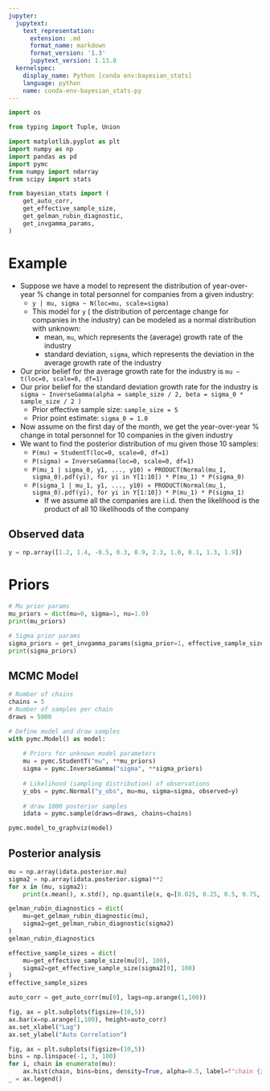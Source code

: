 ```yaml
---
jupyter:
  jupytext:
    text_representation:
      extension: .md
      format_name: markdown
      format_version: '1.3'
      jupytext_version: 1.13.8
  kernelspec:
    display_name: Python [conda env:bayesian_stats]
    language: python
    name: conda-env-bayesian_stats-py
---
```


```python
import os

from typing import Tuple, Union

import matplotlib.pyplot as plt
import numpy as np
import pandas as pd
import pymc
from numpy import ndarray
from scipy import stats

from bayesian_stats import (
    get_auto_corr,
    get_effective_sample_size,
    get_gelman_rubin_diagnostic,
    get_invgamma_params,
)
```

# Example


- Suppose we have a model to represent the distribution of  year-over-year % change in total personnel for companies from a given industry:
	- `y | mu, sigma ~ N(loc=mu, scale=sigma)`
	- This model for `y` ( the distribution of percentage change for companies in the industry) can be modeled as a normal distribution with unknown:
        - mean, `mu`, which represents the (average) growth rate of the industry
        - standard deviation, `sigma`, which represents the  deviation in the average growth rate of the industry
- Our prior belief for the average growth rate for the industry is `mu ~ t(loc=0, scale=0, df=1)`
- Our prior belief for the standard deviation growth rate for the industry is `sigma ~ InverseGamma(alpha = sample_size / 2, beta = sigma_0 * sample_size / 2 )`
    - Prior effective sample size: `sample_size = 5`
    - Prior point estimate: `sigma_0 = 1.0`
- Now assume on the first day of the month, we get the year-over-year % change in total personnel for 10 companies in the given industry
- We want to find the posterior distribution of mu given those 10 samples:
	- `P(mu) = StudentT(loc=0, scale=0, df=1)`
    - `P(sigma) = InverseGamma(loc=0, scale=0, df=1)`
	- `P(mu_1 | sigma_0, y1, ..., y10) ∝ PRODUCT(Normal(mu_1, sigma_0).pdf(yi), for yi in Y[1:10]) * P(mu_1) * P(sigma_0)`
    - `P(sigma_1 | mu_1, y1, ..., y10) ∝ PRODUCT(Normal(mu_1, sigma_0).pdf(yi), for yi in Y[1:10]) * P(mu_1) * P(sigma_1)`
		- If we assume all the companies are i.i.d. then the likelihood is the product of all 10 likelihoods of the company


## Observed data

```python
y = np.array([1.2, 1.4, -0.5, 0.3, 0.9, 2.3, 1.0, 0.1, 1.3, 1.9])
```

# Priors

```python
# Mu prior params
mu_priors = dict(mu=0, sigma=1, nu=1.0)
print(mu_priors)

# Sigma prior params
sigma_priors = get_invgamma_params(sigma_prior=1, effective_sample_size=2)
print(sigma_priors)
```

## MCMC Model

```python
# Number of chains
chains = 5
# Number of samples per chain
draws = 5000

# Define model and draw samples
with pymc.Model() as model:
    
    # Priors for unknown model parameters
    mu = pymc.StudentT("mu", **mu_priors)
    sigma = pymc.InverseGamma("sigma", **sigma_priors)
    
    # Likelihood (sampling distribution) of observations
    y_obs = pymc.Normal("y_obs", mu=mu, sigma=sigma, observed=y)
    
    # draw 1000 posterior samples
    idata = pymc.sample(draws=draws, chains=chains)
```

```python
pymc.model_to_graphviz(model)
```

## Posterior analysis

```python
mu = np.array(idata.posterior.mu)
sigma2 = np.array(idata.posterior.sigma)**2
for x in (mu, sigma2):
    print(x.mean(), x.std(), np.quantile(x, q=[0.025, 0.25, 0.5, 0.75, 0.975]))

```

```python
gelman_rubin_diagnostics = dict(
    mu=get_gelman_rubin_diagnostic(mu),
    sigma2=get_gelman_rubin_diagnostic(sigma2)
)
gelman_rubin_diagnostics
```

```python
effective_sample_sizes = dict(
    mu=get_effective_sample_size(mu[0], 100),
    sigma2=get_effective_sample_size(sigma2[0], 100)
)
effective_sample_sizes
```

```python
auto_corr = get_auto_corr(mu[0], lags=np.arange(1,100))

fig, ax = plt.subplots(figsize=(10,5))
ax.bar(x=np.arange(1,100), height=auto_corr)
ax.set_xlabel("Lag")
ax.set_ylabel("Auto Correlation")
```

```python
fig, ax = plt.subplots(figsize=(10,5))
bins = np.linspace(-1, 3, 100)
for i, chain in enumerate(mu):
    ax.hist(chain, bins=bins, density=True, alpha=0.5, label=f"chain {i + 1}")
_ = ax.legend()
```
